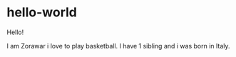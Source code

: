 # hello-world

Hello!

I am Zorawar i love to play basketball.
I have 1 sibling and i was born in Italy.

